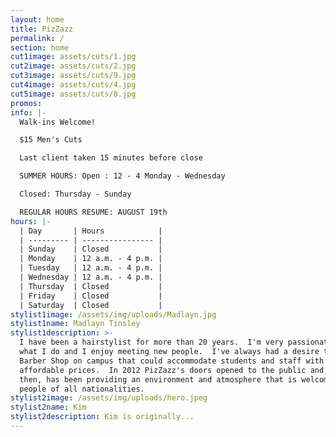 ```yaml
---
layout: home
title: PizZazz
permalink: /
section: home
cut1image: assets/cuts/1.jpg
cut2image: assets/cuts/2.jpg
cut3image: assets/cuts/9.jpg
cut4image: assets/cuts/4.jpg
cut5image: assets/cuts/8.jpg
promos:
info: |-
  Walk-ins Welcome!

  $15 Men's Cuts

  Last client taken 15 minutes before close

  SUMMER HOURS: Open : 12 - 4 Monday - Wednesday 

  Closed: Thursday - Sunday 

  REGULAR HOURS RESUME: AUGUST 19th
hours: |-
  | Day       | Hours            |
  | --------- | ---------------- |
  | Sunday    | Closed           |
  | Monday    | 12 a.m. - 4 p.m. |
  | Tuesday   | 12 a.m. - 4 p.m. |
  | Wednesday | 12 a.m. - 4 p.m. |
  | Thursday  | Closed           |
  | Friday    | Closed           |
  | Saturday  | Closed           |
stylist1image: /assets/img/uploads/Madlayn.jpg
stylist1name: Madlayn Tinsley
stylist1description: >-
  I have been a hairstylist for more than 20 years.  I'm very passionate about
  what I do and I enjoy meeting new people.  I've always had a desire to open a
  Barber Shop on campus that could accommodate students and staff with
  affordable prices.  In 2012 PizZazz's doors opened to the public and, since
  then, has been providing an environment and atmosphere that is welcoming to
  people of all nationalities.
stylist2image: /assets/img/uploads/hero.jpeg
stylist2name: Kim
stylist2description: Kim is originally...
---
```


